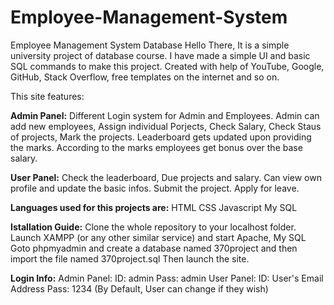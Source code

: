 # Employee-Management-System
Employee Management System Database
Hello There, It is a simple university project of database course. I have made a simple UI and basic SQL commands to make this project. Created with help of YouTube, Google, GitHub, Stack Overflow, free templates on the internet and so on.

This site features:

**Admin Panel:**
Different Login system for Admin and Employees.
Admin can add new employees, Assign individual Porjects, Check Salary, Check Staus of projects, Mark the projects.
Leaderboard gets updated upon providing the marks.
According to the marks employees get bonus over the base salary.

**User Panel:**
Check the leaderboard, Due projects and salary.
Can view own profile and update the basic infos.
Submit the project.
Apply for leave.

**Languages used for this projects are:**
HTML
CSS
Javascript
My SQL

**Istallation Guide:**
Clone the whole repository to your localhost folder.
Launch XAMPP (or any other similar service) and start Apache, My SQL
Goto phpmyadmin and create a database named 370project and then import the file named 370project.sql
Then launch the site.

**Login Info:**
Admin Panel:
ID: admin
Pass: admin
User Panel:
ID: User's Email Address
Pass: 1234 (By Default, User can change if they wish)
